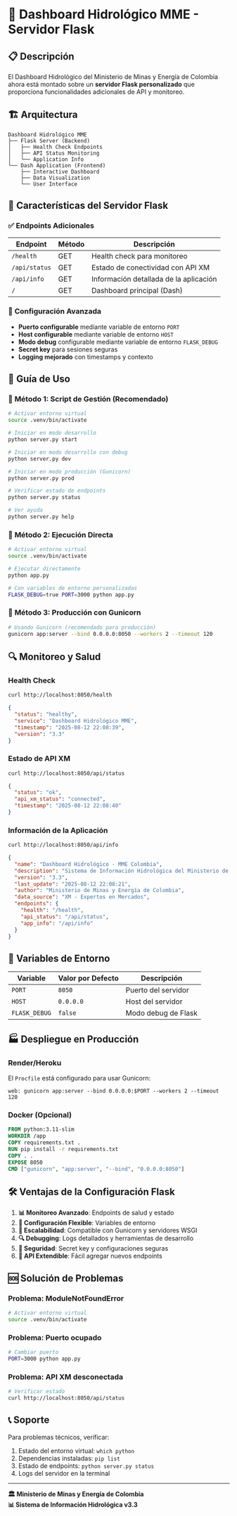 # 🌊 Dashboard Hidrológico MME - Servidor Flask

## 📋 Descripción

El Dashboard Hidrológico del Ministerio de Minas y Energía de Colombia ahora está montado sobre un **servidor Flask personalizado** que proporciona funcionalidades adicionales de API y monitoreo.

## 🏗️ Arquitectura

```
Dashboard Hidrológico MME
├── Flask Server (Backend)
│   ├── Health Check Endpoints
│   ├── API Status Monitoring  
│   └── Application Info
└── Dash Application (Frontend)
    ├── Interactive Dashboard
    ├── Data Visualization
    └── User Interface
```

## 🚀 Características del Servidor Flask

### ✅ **Endpoints Adicionales**

| Endpoint | Método | Descripción |
|----------|--------|-------------|
| `/health` | GET | Health check para monitoreo |
| `/api/status` | GET | Estado de conectividad con API XM |
| `/api/info` | GET | Información detallada de la aplicación |
| `/` | GET | Dashboard principal (Dash) |

### 🔧 **Configuración Avanzada**

- **Puerto configurable** mediante variable de entorno `PORT`
- **Host configurable** mediante variable de entorno `HOST` 
- **Modo debug** configurable mediante variable de entorno `FLASK_DEBUG`
- **Secret key** para sesiones seguras
- **Logging mejorado** con timestamps y contexto

## 📖 Guía de Uso

### 🎯 **Método 1: Script de Gestión (Recomendado)**

```bash
# Activar entorno virtual
source .venv/bin/activate

# Iniciar en modo desarrollo
python server.py start

# Iniciar en modo desarrollo con debug
python server.py dev

# Iniciar en modo producción (Gunicorn)
python server.py prod

# Verificar estado de endpoints
python server.py status

# Ver ayuda
python server.py help
```

### 🎯 **Método 2: Ejecución Directa**

```bash
# Activar entorno virtual
source .venv/bin/activate

# Ejecutar directamente
python app.py

# Con variables de entorno personalizadas
FLASK_DEBUG=true PORT=3000 python app.py
```

### 🎯 **Método 3: Producción con Gunicorn**

```bash
# Usando Gunicorn (recomendado para producción)
gunicorn app:server --bind 0.0.0.0:8050 --workers 2 --timeout 120
```

## 🔍 Monitoreo y Salud

### **Health Check**
```bash
curl http://localhost:8050/health
```
```json
{
  "status": "healthy",
  "service": "Dashboard Hidrológico MME",
  "timestamp": "2025-08-12 22:08:39",
  "version": "3.3"
}
```

### **Estado de API XM**
```bash
curl http://localhost:8050/api/status
```
```json
{
  "status": "ok",
  "api_xm_status": "connected",
  "timestamp": "2025-08-12 22:08:40"
}
```

### **Información de la Aplicación**
```bash
curl http://localhost:8050/api/info
```
```json
{
  "name": "Dashboard Hidrológico - MME Colombia",
  "description": "Sistema de Información Hidrológica del Ministerio de Minas y Energía",
  "version": "3.3",
  "last_update": "2025-08-12 22:08:21",
  "author": "Ministerio de Minas y Energía de Colombia",
  "data_source": "XM - Expertos en Mercados",
  "endpoints": {
    "health": "/health",
    "api_status": "/api/status", 
    "app_info": "/api/info"
  }
}
```

## 🔐 Variables de Entorno

| Variable | Valor por Defecto | Descripción |
|----------|------------------|-------------|
| `PORT` | `8050` | Puerto del servidor |
| `HOST` | `0.0.0.0` | Host del servidor |
| `FLASK_DEBUG` | `false` | Modo debug de Flask |

## 🏭 Despliegue en Producción

### **Render/Heroku**
El `Procfile` está configurado para usar Gunicorn:
```
web: gunicorn app:server --bind 0.0.0.0:$PORT --workers 2 --timeout 120
```

### **Docker (Opcional)**
```dockerfile
FROM python:3.11-slim
WORKDIR /app
COPY requirements.txt .
RUN pip install -r requirements.txt
COPY . .
EXPOSE 8050
CMD ["gunicorn", "app:server", "--bind", "0.0.0.0:8050"]
```

## 🛠️ Ventajas de la Configuración Flask

1. **📊 Monitoreo Avanzado**: Endpoints de salud y estado
2. **🔧 Configuración Flexible**: Variables de entorno
3. **🚀 Escalabilidad**: Compatible con Gunicorn y servidores WSGI
4. **🔍 Debugging**: Logs detallados y herramientas de desarrollo
5. **🔐 Seguridad**: Secret key y configuraciones seguras
6. **📡 API Extendible**: Fácil agregar nuevos endpoints

## 🆘 Solución de Problemas

### **Problema: ModuleNotFoundError**
```bash
# Activar entorno virtual
source .venv/bin/activate
```

### **Problema: Puerto ocupado**
```bash
# Cambiar puerto
PORT=3000 python app.py
```

### **Problema: API XM desconectada**
```bash
# Verificar estado
curl http://localhost:8050/api/status
```

## 📞 Soporte

Para problemas técnicos, verificar:
1. Estado del entorno virtual: `which python`
2. Dependencias instaladas: `pip list`
3. Estado de endpoints: `python server.py status`
4. Logs del servidor en la terminal

---

**🏛️ Ministerio de Minas y Energía de Colombia**  
**📊 Sistema de Información Hidrológica v3.3**
